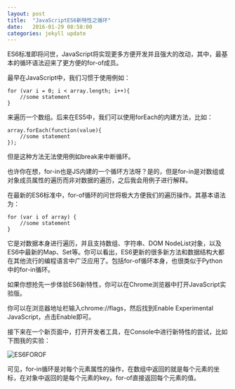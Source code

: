```yaml
---
layout: post
title:  "JavaScriptES6新特性之循环"
date:   2016-01-29 08:58:00
categories: jekyll update
---
```


ES6标准即将问世，JavaScript将实现更多方便开发并且强大的改动，其中，最基本的循环语法迎来了更方便的for-of成员。

最早在JavaScript中，我们习惯于使用例如：

```
for (var i = 0; i < array.length; i++){
	//some statement
}
```

来遍历一个数组。后来在ES5中，我们可以使用forEach的内建方法，比如：

```
array.forEach(function(value){
	//some statement
});
```

但是这种方法无法使用例如break来中断循环。

也许你在想，for-in也是JS内建的一个循环方法呀？是的，但是for-in是对数组或对象成员属性的遍历而非对数据的遍历，之后我会用例子进行解释。

在最新的ES6标准中，for-of循环的问世将极大方便我们的遍历操作。其基本语法为：

```
for (var i of array) {
	//some statement
}
```

它是对数据本身进行遍历，并且支持数组、字符串、DOM NodeList对象，以及ES6中最新的Map、Set等。你可以看出，ES6更新的很多新方法和数据结构大都在其他流行的编程语言中广泛应用了。包括for-of循环本身，也很类似于Python中的for-in循环。

如果你想抢先一步体验ES6新特性，你可以在Chrome浏览器中打开JavaScript实验版。

你可以在浏览器地址栏输入chrome://flags，然后找到Enable Experimental JavaScript，点击Enable即可。

接下来在一个新页面中，打开开发者工具，在Console中进行新特性的尝试，比如下图我的实验：

![ES6FOROF](http://7xoylk.com1.z0.glb.clouddn.com/Screen%20Shot%202016-02-03%20at%2009.13.11.png)

可见，for-in循环是对每个元素属性的操作，在数组中返回的就是每个元素的坐标，在对象中返回的是每个元素的key。for-of直接返回每个元素的值。